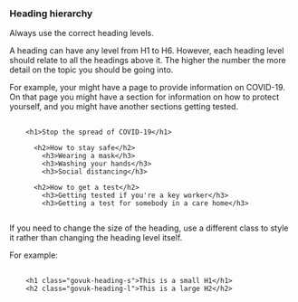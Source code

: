 ### Heading hierarchy

Always use the correct heading levels.

A heading can have any level from H1 to H6\. However, each heading level should relate to all the headings above it. The higher the number the more detail on the topic you should be going into.

For example, your might have a page to provide information on COVID-19\. On that page you might have a section for information on how to protect yourself, and you might have another sections getting tested.
<pre>
  <code class="html">
    &lt;h1>Stop the spread of COVID-19&lt;/h1>

      &lt;h2>How to stay safe&lt;/h2>
        &lt;h3>Wearing a mask&lt;/h3>
        &lt;h3>Washing your hands&lt;/h3>
        &lt;h3>Social distancing&lt;/h3>

      &lt;h2>How to get a test&lt;/h2>
        &lt;h3>Getting tested if you're a key worker&lt;/h3>
        &lt;h3>Getting a test for somebody in a care home&lt;/h3>
  </code>
</pre>
If you need to change the size of the heading, use a different class to style it rather than changing the heading level itself.

For example:
<pre>
  <code class="html">
    &lt;h1 class="govuk-heading-s">This is a small H1&lt;/h1>
    &lt;h2 class="govuk-heading-l">This is a large H2&lt;/h2>
  </code>
</pre>
